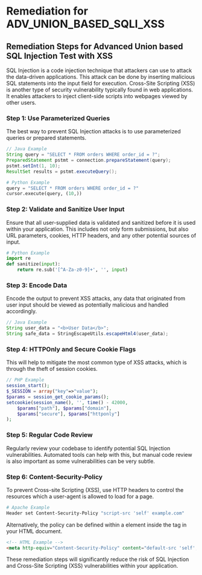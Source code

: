# Remediation for ADV_UNION_BASED_SQLI_XSS

## Remediation Steps for Advanced Union based SQL Injection Test with XSS

SQL Injection is a code injection technique that attackers can use to attack the data-driven applications. This attack can be done by inserting malicious SQL statements into the input field for execution. Cross-Site Scripting (XSS) is another type of security vulnerability typically found in web applications. It enables attackers to inject client-side scripts into webpages viewed by other users.

### Step 1: Use Parameterized Queries
The best way to prevent SQL Injection attacks is to use parameterized queries or prepared statements. 

```java
// Java Example
String query = "SELECT * FROM orders WHERE order_id = ?";
PreparedStatement pstmt = connection.prepareStatement(query);
pstmt.setInt(1, 10);
ResultSet results = pstmt.executeQuery();
```

```python
# Python Example
query = "SELECT * FROM orders WHERE order_id = ?"
cursor.execute(query, (10,))
```

### Step 2: Validate and Sanitize User Input
Ensure that all user-supplied data is validated and sanitized before it is used within your application. This includes not only form submissions, but also URL parameters, cookies, HTTP headers, and any other potential sources of input.

```python
# Python Example
import re
def sanitize(input):
    return re.sub('[^A-Za-z0-9]+', '', input)
```

### Step 3: Encode Data
Encode the output to prevent XSS attacks, any data that originated from user input should be viewed as potentially malicious and handled accordingly.

```java
// Java Example
String user_data = "<b>User Data</b>";
String safe_data = StringEscapeUtils.escapeHtml4(user_data);
```

### Step 4: HTTPOnly and Secure Cookie Flags
This will help to mitigate the most common type of XSS attacks, which is through the theft of session cookies. 

```php
// PHP Example
session_start();
$_SESSION = array("key"=>"value");
$params = session_get_cookie_params();
setcookie(session_name(), '', time() - 42000,
    $params["path"], $params["domain"], 
    $params["secure"], $params["httponly"]
);
```

### Step 5: Regular Code Review
Regularly review your codebase to identify potential SQL Injection vulnerabilities. Automated tools can help with this, but manual code review is also important as some vulnerabilities can be very subtle.

### Step 6: Content-Security-Policy
To prevent Cross-site Scripting (XSS), use HTTP headers to control the resources which a user-agent is allowed to load for a page.

```bash
# Apache Example
Header set Content-Security-Policy "script-src 'self' example.com"
```

Alternatively, the policy can be defined within a <meta> element inside the <head> tag in your HTML document.

```html
<!-- HTML Example -->
<meta http-equiv="Content-Security-Policy" content="default-src 'self'; img-src https://*; child-src 'none';">
```

These remediation steps will significantly reduce the risk of SQL Injection and Cross-Site Scripting (XSS) vulnerabilities within your application.